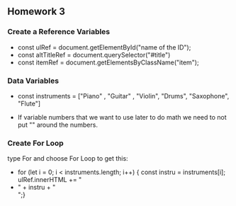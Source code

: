 ## Homework 3

### Create a Reference Variables

- const ulRef = document.getElementById("name of the ID");
- const altTitleRef = document.querySelector("#title")
- const itemRef = document.getElementsByClassName("item");

### Data Variables

- const instruments = ["Piano" , "Guitar" , "Violin", "Drums", "Saxophone", "Flute"]

- If variable numbers that we want to use later to do math we need to not put "" around the numbers.

### Create For Loop

type For and choose For Loop to get this:

- for (let i = 0; i < instruments.length; i++) { const instru = instruments[i]; ulRef.innerHTML += "<li>" + instru + "</li>";}
